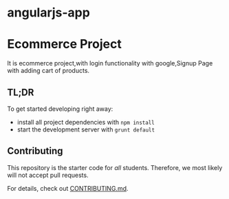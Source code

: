 # angularjs-app

# Ecommerce Project
 It is ecommerce project,with login functionality with google,Signup Page with adding cart of products.


## TL;DR

To get started developing right away:

* install all project dependencies with `npm install`
* start the development server with `grunt default`


## Contributing

This repository is the starter code for _all_ students. Therefore, we most likely will not accept pull requests.

For details, check out [CONTRIBUTING.md](CONTRIBUTING.md).
